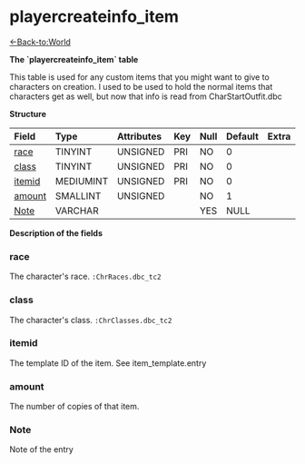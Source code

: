 # playercreateinfo\_item

[<-Back-to:World](database-world.md)

**The \`playercreateinfo\_item\` table**

This table is used for any custom items that you might want to give to characters on creation. I used to be used to hold the normal items that characters get as well, but now that info is read from CharStartOutfit.dbc

**Structure**

| Field       | Type      | Attributes | Key | Null | Default | Extra | Comment |
| :-----------|:----------|:-----------|:----|:-----|:--------|:------|:--------|
| [race][1]   | TINYINT   | UNSIGNED   | PRI | NO   | 0       |       |         |
| [class][2]  | TINYINT   | UNSIGNED   | PRI | NO   | 0       |       |         |
| [itemid][3] | MEDIUMINT | UNSIGNED   | PRI | NO   | 0       |       |         |
| [amount][4] | SMALLINT  | UNSIGNED   |     | NO   | 1       |       |         |
| [Note][5]   | VARCHAR   |            |     | YES  | NULL    |       |         |

[1]: #race
[2]: #class
[3]: #itemid
[4]: #amount
[5]: #Note

**Description of the fields**

### race

The character's race.
`:ChrRaces.dbc_tc2`

### class

The character's class.
`:ChrClasses.dbc_tc2`

### itemid

The template ID of the item. See item\_template.entry

### amount

The number of copies of that item.

### Note

Note of the entry
